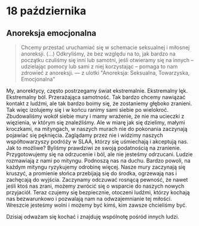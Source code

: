
# 18 października

## Anoreksja emocjonalna

> Chcemy przestać uruchamiać się w schemacie seksualnej i miłosnej anoreksji. (...) Odkryliśmy, że bez względu na to, jak bardzo na początku czuliśmy się inni lub samotni, jeśli otwieramy się na innych – udzielając pomocy lub sami z niej korzystając – pomaga to nam zdrowieć z anoreksji. — z ulotki "Anoreksja: Seksualna, Towarzyska, Emocjonalna"

My, anorektycy, często postrzegamy świat ekstremalnie. Ekstremalny lęk. Ekstremalny ból. Przerażająca samotność. Tak bardzo chcemy nawiązać kontakt z ludźmi, ale tak bardzo boimy się, że zostaniemy głęboko zranieni. Tak więc izolujemy się i w końcu ranimy sami siebie po wielokroć. Zbudowaliśmy wokół siebie mury i mamy wrażenie, że nie ma ucieczki z więzienia, w którym się znaleźliśmy. Ale w miarę jak się dzielimy, małymi kroczkami, na mityngach, w naszych murach nie do pokonania zaczynają pojawiać się pęknięcia. Zaglądamy przez nie i widzimy naszych współtowarzyszy podróży w SLAA, którzy się uśmiechają i akceptują nas. Jak to możliwe? Byliśmy prawdziwi ze swoją podatnością na zranienie. Przygotowujemy się na odrzucenie i ból, ale nie jesteśmy odrzucani. Ludzie rozmawiają z nami po mityngu. Podnoszą nas na duchu. Bardzo powoli, na każdym mityngu ryzykujemy odrobinę więcej. Nasze mury zaczynają się kruszyć, a promienie słońca przebijają się do środka, ogrzewają nas i zachęcają do wyjścia. Zaczynamy odczuwać rosnącą pewność, że nawet jeśli ktoś nas zrani, możemy zwrócić się o wsparcie do naszych nowych przyjaciół. Teraz czujemy się bezpiecznie, otoczeni ludźmi, którzy kochają nas bezwarunkowo i pozwalają nam na odwzajemnianie tej miłości. Wreszcie jesteśmy wolni i możemy być kimś, kim zawsze chcieliśmy być.

Dzisiaj odważam się kochać i znajduję wspólnotę pośród innych ludzi.
